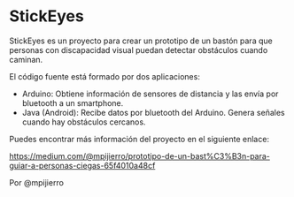 # StickEyes


StickEyes es un proyecto para crear un prototipo de un bastón para que personas con discapacidad visual puedan detectar obstáculos cuando caminan. 

El código fuente está formado por dos aplicaciones:

- Arduino: Obtiene información de sensores de distancia y las envía por bluetooth a un smartphone.
- Java (Android): Recibe datos por bluetooth del Arduino. Genera señales cuando hay obstáculos cercanos.

Puedes encontrar más información del proyecto en el siguiente enlace:

https://medium.com/@mpijierro/prototipo-de-un-bast%C3%B3n-para-guiar-a-personas-ciegas-65f4010a48cf


Por @mpijierro

